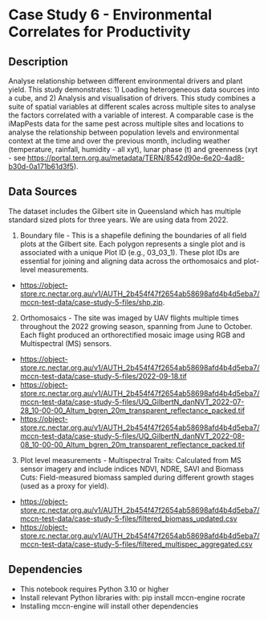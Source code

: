 # Case Study 6 - Environmental Correlates for Productivity
## Description 
Analyse relationship between different environmental drivers and plant yield. This study demonstrates: 1) Loading heterogeneous data sources into a cube, and 2) Analysis and visualisation of drivers.
This study combines a suite of spatial variables at different scales across multiple sites to analyse the factors correlated with a variable of interest.
A comparable case is the iMapPests data for the same pest across multiple sites and locations to analyse the relationship between population levels and environmental context at the time and over the previous month, including weather (temperature, rainfall, humidity - all xyt), lunar phase (t) and greenness (xyt - see https://portal.tern.org.au/metadata/TERN/8542d90e-6e20-4ad8-b30d-0a171b61d3f5).

## Data Sources
The dataset includes the Gilbert site in Queensland which has multiple standard sized plots for three years. We are using data from 2022.

1. Boundary file - This is a shapefile defining the boundaries of all field plots at the Gilbert site. Each polygon represents a single plot and is associated with a unique Plot ID (e.g., 03_03_1). These plot IDs are essential for joining and aligning data across the orthomosaics and plot-level measurements. 
- https://object-store.rc.nectar.org.au/v1/AUTH_2b454f47f2654ab58698afd4b4d5eba7/mccn-test-data/case-study-5-files/shp.zip.
2. Orthomosaics - The site was imaged by UAV flights multiple times throughout the 2022 growing season, spanning from June to October.
Each flight produced an orthorectified mosaic image using RGB and Multispectral (MS) sensors. 
- https://object-store.rc.nectar.org.au/v1/AUTH_2b454f47f2654ab58698afd4b4d5eba7/mccn-test-data/case-study-5-files/2022-09-18.tif
- https://object-store.rc.nectar.org.au/v1/AUTH_2b454f47f2654ab58698afd4b4d5eba7/mccn-test-data/case-study-5-files/UQ_GilbertN_danNVT_2022-07-28_10-00-00_Altum_bgren_20m_transparent_reflectance_packed.tif
- https://object-store.rc.nectar.org.au/v1/AUTH_2b454f47f2654ab58698afd4b4d5eba7/mccn-test-data/case-study-5-files/UQ_GilbertN_danNVT_2022-08-08_10-00-00_Altum_bgren_20m_transparent_reflectance_packed.tif
3. Plot level measurements - Multispectral Traits: Calculated from MS sensor imagery and include indices NDVI, NDRE, SAVI and Biomass Cuts: Field-measured biomass sampled during different growth stages (used as a proxy for yield). 
- https://object-store.rc.nectar.org.au/v1/AUTH_2b454f47f2654ab58698afd4b4d5eba7/mccn-test-data/case-study-5-files/filtered_biomass_updated.csv
- https://object-store.rc.nectar.org.au/v1/AUTH_2b454f47f2654ab58698afd4b4d5eba7/mccn-test-data/case-study-5-files/filtered_multispec_aggregated.csv

## Dependencies

- This notebook requires Python 3.10 or higher  
- Install relevant Python libraries with: pip install mccn-engine rocrate
- Installing mccn-engine will install other dependencies
